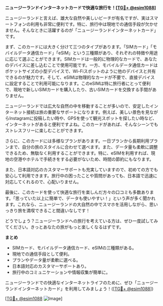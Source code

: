 **ニュージーランドインターネットカードで快適な旅行を！[[TG💪+ @esim1088](https://t.me/s/esim1088)]**

ニュージーランドと言えば、雄大な自然や美しいビーチが有名ですが、実はスマートフォンの利用も非常に便利です。特に、旅行中は現地での通信手段が欠かせません。そんなときに活躍するのが「ニュージーランドインターネットカード」です。

まず、このカードには大きく分けて三つのタイプがあります。「SIMカード」「モバイルデータ通信カード」「eSIM」という三種類があり、それぞれの特徴や用途に応じて選ぶことができます。SIMカードは一般的に物理的なカードで、あなたのデバイスに差し込むことで使用可能です。一方、モバイルデータ通信カードはポケットサイズの小型デバイスで、Wi-Fiスポットのように他のデバイスと共有できるのが魅力です。そして、eSIMは物理的なカードが不要で、直接デバイスに設定することで利用可能になります。このeSIMは特に旅行者にとって便利で、現地で新しいSIMカードを購入したり、古いSIMカードを交換する手間がありません。

ニュージーランドでは広大な自然の中を移動することが多いので、安定したインターネット接続は旅の重要なサポートになります。例えば、美しい景色を見ながらInstagramに投稿したい時や、GPSを使って観光スポットを探したい時など、インターネットがあると便利ですよね。このカードがあれば、そんなシーンでもストレスフリーに楽しむことができます。

さらに、このカードには多様なプランがあります。一日プランから長期利用プランまで、自分の旅のスタイルに合わせて選べます。また、データ量も柔軟に調整できるため、無駄なく利用することができます。特に、eSIMを利用すれば、現地の空港やホテルで手続きをする必要がないため、時間の節約にもなります。

また、日本語対応のカスタマーサポートも充実していますので、初めての方でも安心して利用できます。旅行中の困ったことや質問があっても、日本語で迅速に対応してくれるので、心配いりません。

最後に、このカードを使って快適な旅行を楽しんだ方々の口コミも多数あります。「思っていた以上に簡単で、データも使いやすい！」という声が多く聞かれます。これなら、ニュージーランドの大自然の中でスマホを活用しながら、思いっきり旅を満喫できること間違いなしです！

どうでしょう？ニュージーランドへの旅行を考えている方は、ぜひ一度試してみてください。きっとあなたの旅がもっと楽しくなるはずです。

**まとめ**
- SIMカード、モバイルデータ通信カード、eSIMの三種類がある。
- 現地での通信手段として便利。
- プランやデータ量が柔軟に選べる。
- 日本語対応のカスタマーサポートあり。
- 旅行中のコミュニケーションや情報収集が簡単に。

ニュージーランドでの快適なインターネットライフのために、ぜひ「ニュージーランドインターネットカード」を利用してみましょう！([[TG💪+ @esim1088](https://t.me/s/esim1088)])

[[TG💪+ @esim1088](https://t.me/s/esim1088) ![Image](https://i.postimg.cc/Y0z9fWf4/image.png)]